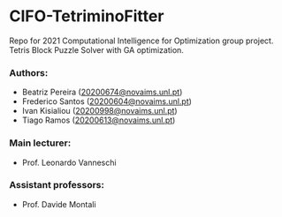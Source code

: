 # CIFO-TetriminoFitter
Repo for 2021 Computational Intelligence for Optimization group project. 
Tetris Block Puzzle Solver with GA optimization.

### Authors:
- Beatriz Pereira (20200674@novaims.unl.pt)
- Frederico Santos (20200604@novaims.unl.pt)
- Ivan Kisialiou (20200998@novaims.unl.pt)
- Tiago Ramos (20200613@novaims.unl.pt)



### Main lecturer:
- Prof. Leonardo Vanneschi
### Assistant professors:
- Prof. Davide Montali
